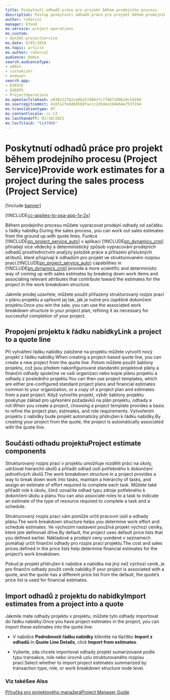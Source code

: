 ```yaml
---
title: Poskytnutí odhadů práce pro projekt během prodejního procesu
description: Postup poskytnutí odhadů práce pro projekt během prodejního procesu v Project Service
author: ruhercul
manager: kfend
ms.service: project-operations
ms.custom:
- dyn365-projectservice
ms.date: 8/03/2018
ms.topic: article
ms.author: ruhercul
audience: Admin
search.audienceType:
- admin
- customizer
- enduser
search.app:
- D365CE
- D365PS
- ProjectOperations
ms.openlocfilehash: e9382127b2ce0b157d681fc77d67200ba9c5e59d
ms.sourcegitcommit: 418fa1fe9d605b8faccc2d5dee1b04b4e753f194
ms.translationtype: HT
ms.contentlocale: cs-CZ
ms.lasthandoff: 02/10/2021
ms.locfileid: "5147960"
---
```

# <a name="provide-work-estimates-for-a-project-during-the-sales-process-project-service"></a><span data-ttu-id="015dd-103">Poskytnutí odhadů práce pro projekt během prodejního procesu (Project Service)</span><span class="sxs-lookup"><span data-stu-id="015dd-103">Provide work estimates for a project during the sales process (Project Service)</span></span>

[!include [banner](../includes/psa-now-project-operations.md)]

[!INCLUDE[cc-applies-to-psa-app-1x-2x](../includes/cc-applies-to-psa-app-1x-2x.md)]

<span data-ttu-id="015dd-104">Během prodejního procesu můžete vypracovat prodejní odhady od začátku s řádky nabídky.</span><span class="sxs-lookup"><span data-stu-id="015dd-104">During the sales process, you can work out sales estimates from the ground up with quote lines.</span></span> <span data-ttu-id="015dd-105">Funkce [!INCLUDE[pn_project_service_auto](../includes/pn-project-service-auto.md)] v aplikaci [!INCLUDE[pn_dynamics_crm](../includes/pn-dynamics-crm.md)] přinášejí více vědecký a deterministický způsob vypracování prodejních odhadů prostřednictvím analýzy položek práce a přiřazení příslušných atributů, které přispívají k odhadům pro projekt ve strukturovaném rozpisu prací.</span><span class="sxs-lookup"><span data-stu-id="015dd-105">[!INCLUDE[pn_project_service_auto](../includes/pn-project-service-auto.md)] capabilities in [!INCLUDE[pn_dynamics_crm](../includes/pn-dynamics-crm.md)] provide a more scientific and deterministic way of coming up with sales estimates by breaking down work items and associating relevant attributes that contribute toward the estimates for the project in the work breakdown structure.</span></span>  
  
 <span data-ttu-id="015dd-106">Jakmile prodej uzavřete, můžete použít přiřazený strukturovaný rozpis prací v plánu projektu a upřesnit jej tak, jak je nutné pro úspěšné dokončení projektu.</span><span class="sxs-lookup"><span data-stu-id="015dd-106">Once you win the sale, you can use the associated work breakdown structure in your project plan, refining it as necessary for successful completion of your project.</span></span>  
  
## <a name="link-a-project-to-a-quote-line"></a><span data-ttu-id="015dd-107">Propojení projektu k řádku nabídky</span><span class="sxs-lookup"><span data-stu-id="015dd-107">Link a project to a quote line</span></span>  
 <span data-ttu-id="015dd-108">Při vytváření řádku nabídky založené na projektu můžete vytvořit nový projekt z řádku nabídky.</span><span class="sxs-lookup"><span data-stu-id="015dd-108">When creating a project-based quote line, you can create a new project from the quote line.</span></span> <span data-ttu-id="015dd-109">Potom můžete použít šablony projektu, což jsou předem nakonfigurované standardní projektové plány a finanční odhady společné ve vaší organizaci nebo kopie plánu projektu a odhady z posledního projektu.</span><span class="sxs-lookup"><span data-stu-id="015dd-109">You can then use project templates, which are either pre-configured standard project plans and financial estimates common to your organization, or a copy of a project plan and estimates from a past project.</span></span> <span data-ttu-id="015dd-110">Když vytvoříte projekt, výběr šablony projektu poskytuje základ pro upřesnění požadavků na plán projektu, odhady a roli.</span><span class="sxs-lookup"><span data-stu-id="015dd-110">When you create a project, choosing a project template provides a basis to refine the project plan, estimates, and role requirements.</span></span> <span data-ttu-id="015dd-111">Vytvořením projektu z nabídky bude projekt automaticky přidružen k řádku nabídky.</span><span class="sxs-lookup"><span data-stu-id="015dd-111">By creating your project from the quote, the project is automatically associated with the quote line.</span></span>  
  
## <a name="project-estimate-components"></a><span data-ttu-id="015dd-112">Součásti odhadu projektu</span><span class="sxs-lookup"><span data-stu-id="015dd-112">Project estimate components</span></span>  
 <span data-ttu-id="015dd-113">Strukturovaný rozpis prací v projektu umožňuje rozdělit práci na úkoly, udržovat hierarchii úkolů a přiřadit odhad úsilí potřebného k dokončení jednotlivých úkolů.</span><span class="sxs-lookup"><span data-stu-id="015dd-113">The work breakdown structure in a project provides a way to break down work into tasks, maintain a hierarchy of tasks, and assign an estimate of effort required to complete each task.</span></span> <span data-ttu-id="015dd-114">Můžete také přiřadit role k úkolu, čímž označíte odhad typu zdroje potřebného k dokončení úkolu a plánu.</span><span class="sxs-lookup"><span data-stu-id="015dd-114">You can also associate roles to a task to indicate an estimate of the type of resource required to complete a task and a schedule.</span></span>  
  
 <span data-ttu-id="015dd-115">Strukturovaný rozpis prací vám pomůže určit pracovní úsilí a odhady plánu.</span><span class="sxs-lookup"><span data-stu-id="015dd-115">The work breakdown structure helps you determine work effort and schedule estimates.</span></span> <span data-ttu-id="015dd-116">Ve výchozím nastavení používá projekt výchozí ceníky, které jste definovali dříve.</span><span class="sxs-lookup"><span data-stu-id="015dd-116">By default, the project uses default price lists that you defined earlier.</span></span> <span data-ttu-id="015dd-117">Nákladové a prodejní ceny uvedené v seznamech pomáhají určit finanční odhady pro rozpis prací projektu.</span><span class="sxs-lookup"><span data-stu-id="015dd-117">The cost and sales prices defined in the price lists help determine financial estimates for the project’s work breakdown.</span></span>  
  
 <span data-ttu-id="015dd-118">Pokud je projekt přidružen k nabídce a nabídka má jiný než výchozí ceník, je pro finanční odhady použit ceník nabídky.</span><span class="sxs-lookup"><span data-stu-id="015dd-118">If your project is associated with a quote, and the quote has a different price list from the default, the quote’s price list is used for financial estimates.</span></span>  
  
## <a name="import-estimates-from-a-project-into-a-quote"></a><span data-ttu-id="015dd-119">Import odhadů z projektu do nabídky</span><span class="sxs-lookup"><span data-stu-id="015dd-119">Import estimates from a project into a quote</span></span>  
 <span data-ttu-id="015dd-120">Jakmile máte odhady projektu v projektu, můžete tyto odhady importovat do řádku nabídky:</span><span class="sxs-lookup"><span data-stu-id="015dd-120">Once you have project estimates in the project, you can import these estimates into the quote line:</span></span>  
  
-   <span data-ttu-id="015dd-121">V nabídce **Podrobnosti řádku nabídky** klikněte na tlačítko **Import z odhadů**.</span><span class="sxs-lookup"><span data-stu-id="015dd-121">In **Quote Line Details**, click **Import from estimates**.</span></span> 

-   <span data-ttu-id="015dd-122">Vyberte, zda chcete importovat odhady projekt sumarizované podle typu transakce, role nebo úrovně uzlu strukturovaného rozpisu prací.</span><span class="sxs-lookup"><span data-stu-id="015dd-122">Select whether to import project estimates summarized by transaction type, role, or work breakdown structure node level.</span></span>  
  
### <a name="see-also"></a><span data-ttu-id="015dd-123">Viz také</span><span class="sxs-lookup"><span data-stu-id="015dd-123">See Also</span></span>  
 [<span data-ttu-id="015dd-124">Příručka pro projektového manažera</span><span class="sxs-lookup"><span data-stu-id="015dd-124">Project Manager Guide</span></span>](../psa/project-manager-guide.md)
